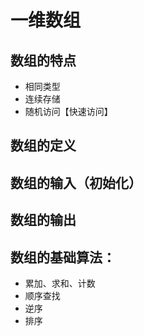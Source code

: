 # 一维数组
## 数组的特点
- 相同类型
- 连续存储
- 随机访问【快速访问】

## 数组的定义

## 数组的输入（初始化）
## 数组的输出 
## 数组的基础算法：
- 累加、求和、计数
- 顺序查找
- 逆序
- 排序